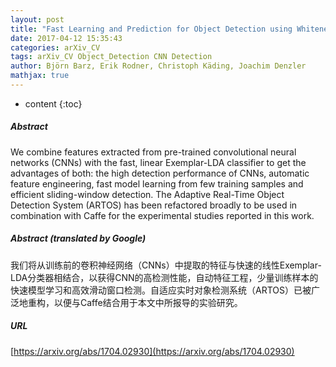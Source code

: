 ```yaml
---
layout: post
title: "Fast Learning and Prediction for Object Detection using Whitened CNN Features"
date: 2017-04-12 15:35:43
categories: arXiv_CV
tags: arXiv_CV Object_Detection CNN Detection
author: Björn Barz, Erik Rodner, Christoph Käding, Joachim Denzler
mathjax: true
---
```


* content
{:toc}

##### Abstract
We combine features extracted from pre-trained convolutional neural networks (CNNs) with the fast, linear Exemplar-LDA classifier to get the advantages of both: the high detection performance of CNNs, automatic feature engineering, fast model learning from few training samples and efficient sliding-window detection. The Adaptive Real-Time Object Detection System (ARTOS) has been refactored broadly to be used in combination with Caffe for the experimental studies reported in this work.

##### Abstract (translated by Google)
我们将从训练前的卷积神经网络（CNNs）中提取的特征与快速的线性Exemplar-LDA分类器相结合，以获得CNN的高检测性能，自动特征工程，少量训练样本的快速模型学习和高效滑动窗口检测。自适应实时对象检测系统（ARTOS）已被广泛地重构，以便与Caffe结合用于本文中所报导的实验研究。

##### URL
[https://arxiv.org/abs/1704.02930](https://arxiv.org/abs/1704.02930)

